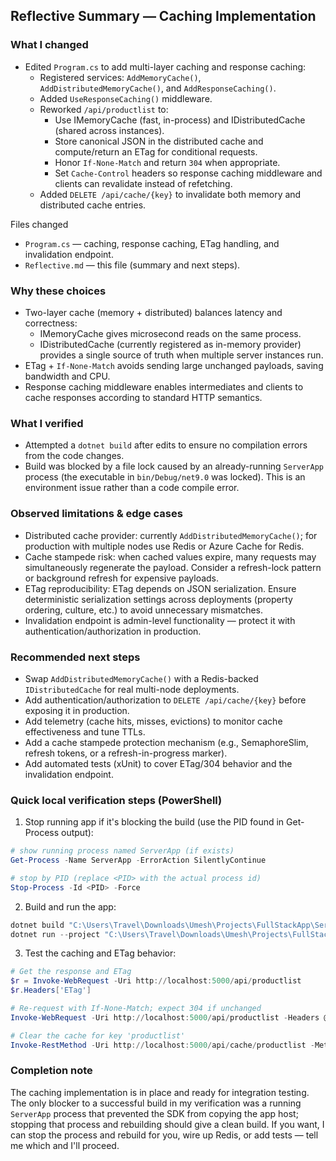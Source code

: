 ## Reflective Summary — Caching Implementation

### What I changed
- Edited `Program.cs` to add multi-layer caching and response caching:
  - Registered services: `AddMemoryCache()`, `AddDistributedMemoryCache()`, and `AddResponseCaching()`.
  - Added `UseResponseCaching()` middleware.
  - Reworked `/api/productlist` to:
    - Use IMemoryCache (fast, in-process) and IDistributedCache (shared across instances).
    - Store canonical JSON in the distributed cache and compute/return an ETag for conditional requests.
    - Honor `If-None-Match` and return `304` when appropriate.
    - Set `Cache-Control` headers so response caching middleware and clients can revalidate instead of refetching.
  - Added `DELETE /api/cache/{key}` to invalidate both memory and distributed cache entries.

Files changed
- `Program.cs` — caching, response caching, ETag handling, and invalidation endpoint.
- `Reflective.md` — this file (summary and next steps).

### Why these choices
- Two-layer cache (memory + distributed) balances latency and correctness:
  - IMemoryCache gives microsecond reads on the same process.
  - IDistributedCache (currently registered as in-memory provider) provides a single source of truth when multiple server instances run.
- ETag + `If-None-Match` avoids sending large unchanged payloads, saving bandwidth and CPU.
- Response caching middleware enables intermediates and clients to cache responses according to standard HTTP semantics.

### What I verified
- Attempted a `dotnet build` after edits to ensure no compilation errors from the code changes.
- Build was blocked by a file lock caused by an already-running `ServerApp` process (the executable in `bin/Debug/net9.0` was locked). This is an environment issue rather than a code compile error.

### Observed limitations & edge cases
- Distributed cache provider: currently `AddDistributedMemoryCache()`; for production with multiple nodes use Redis or Azure Cache for Redis.
- Cache stampede risk: when cached values expire, many requests may simultaneously regenerate the payload. Consider a refresh-lock pattern or background refresh for expensive payloads.
- ETag reproducibility: ETag depends on JSON serialization. Ensure deterministic serialization settings across deployments (property ordering, culture, etc.) to avoid unnecessary mismatches.
- Invalidation endpoint is admin-level functionality — protect it with authentication/authorization in production.

### Recommended next steps
- Swap `AddDistributedMemoryCache()` with a Redis-backed `IDistributedCache` for real multi-node deployments.
- Add authentication/authorization to `DELETE /api/cache/{key}` before exposing it in production.
- Add telemetry (cache hits, misses, evictions) to monitor cache effectiveness and tune TTLs.
- Add a cache stampede protection mechanism (e.g., SemaphoreSlim, refresh tokens, or a refresh-in-progress marker).
- Add automated tests (xUnit) to cover ETag/304 behavior and the invalidation endpoint.

### Quick local verification steps (PowerShell)
1. Stop running app if it's blocking the build (use the PID found in Get-Process output):

```powershell
# show running process named ServerApp (if exists)
Get-Process -Name ServerApp -ErrorAction SilentlyContinue

# stop by PID (replace <PID> with the actual process id)
Stop-Process -Id <PID> -Force
```

2. Build and run the app:

```powershell
dotnet build "C:\Users\Travel\Downloads\Umesh\Projects\FullStackApp\ServerApp\ServerApp.csproj"
dotnet run --project "C:\Users\Travel\Downloads\Umesh\Projects\FullStackApp\ServerApp\ServerApp.csproj"
```

3. Test the caching and ETag behavior:

```powershell
# Get the response and ETag
$r = Invoke-WebRequest -Uri http://localhost:5000/api/productlist
$r.Headers['ETag']

# Re-request with If-None-Match; expect 304 if unchanged
Invoke-WebRequest -Uri http://localhost:5000/api/productlist -Headers @{ 'If-None-Match' = $r.Headers['ETag'] } -Method Get -SkipHttpErrorCheck:$true

# Clear the cache for key 'productlist'
Invoke-RestMethod -Uri http://localhost:5000/api/cache/productlist -Method Delete
```

### Completion note
The caching implementation is in place and ready for integration testing. The only blocker to a successful build in my verification was a running `ServerApp` process that prevented the SDK from copying the app host; stopping that process and rebuilding should give a clean build. If you want, I can stop the process and rebuild for you, wire up Redis, or add tests — tell me which and I'll proceed.